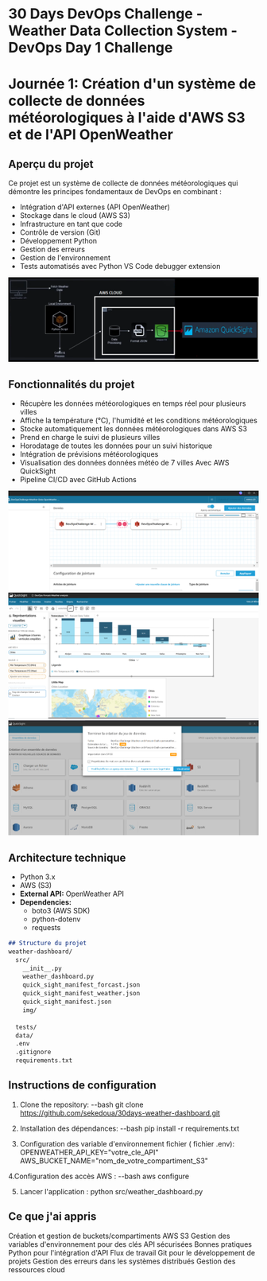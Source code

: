 # 30 Days DevOps Challenge - Weather Data Collection System - DevOps Day 1 Challenge
# Journée 1: Création d'un système de collecte de données météorologiques à l'aide d'AWS S3 et de l'API OpenWeather

## Aperçu du projet
Ce projet est un système de collecte de données météorologiques qui démontre les principes fondamentaux de DevOps en combinant :
- Intégration d'API externes (API OpenWeather)
- Stockage dans le cloud (AWS S3)
- Infrastructure en tant que code
- Contrôle de version (Git)
- Développement Python
- Gestion des erreurs
- Gestion de l'environnement
- Tests automatisés avec Python VS Code debugger extension

![Project Diagram](src/img/main_diagram.png) 

## Fonctionnalités du projet
- Récupère les données météorologiques en temps réel pour plusieurs villes
- Affiche la température (°C), l'humidité et les conditions météorologiques
- Stocke automatiquement les données météorologiques dans AWS S3
- Prend en charge le suivi de plusieurs villes
- Horodatage de toutes les données pour un suivi historique
- Intégration de prévisions météorologiques
- Visualisation des données données météo de 7 villes Avec AWS QuickSight 
- Pipeline CI/CD avec GitHub Actions
   


![QuickSight image 1](src/img/Jointure_Forcast_Weather.PNG) 
![QuickSight image 2](src/img/quick_sight_dash.PNG)
![QuickSight image 3](src/img/quick_sight.PNG)

## Architecture technique
-  Python 3.x
-   AWS (S3)
- **External API:** OpenWeather API
- **Dependencies:** 
  - boto3 (AWS SDK)
  - python-dotenv
  - requests

```markdown
## Structure du projet
weather-dashboard/
  src/
    __init__.py
    weather_dashboard.py
    quick_sight_manifest_forcast.json
    quick_sight_manifest_weather.json
    quick_sight_manifest.json
    img/

  tests/
  data/
  .env
  .gitignore
  requirements.txt
```
## Instructions de configuration
1. Clone the repository:
--bash
git clone https://github.com/sekedoua/30days-weather-dashboard.git

3. Installation des dépendances:
--bash
pip install -r requirements.txt

4. Configuration des variable d'environnement fichier ( fichier .env):
OPENWEATHER_API_KEY="votre_cle_API"
AWS_BUCKET_NAME="nom_de_votre_compartiment_S3"

4.Configuration  des accès AWS :
--bash 
aws configure

5. Lancer l'application :
python src/weather_dashboard.py

## Ce que j'ai appris

Création et gestion de buckets/compartiments AWS S3
Gestion des variables d'environnement pour des clés API sécurisées
Bonnes pratiques Python pour l'intégration d'API
Flux de travail Git pour le développement de projets
Gestion des erreurs dans les systèmes distribués
Gestion des ressources cloud





